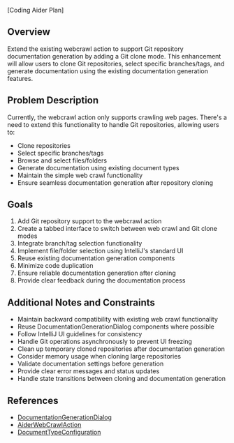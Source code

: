 [Coding Aider Plan]

## Overview
Extend the existing webcrawl action to support Git repository documentation generation by adding a Git clone mode. This enhancement will allow users to clone Git repositories, select specific branches/tags, and generate documentation using the existing documentation generation features.

## Problem Description
Currently, the webcrawl action only supports crawling web pages. There's a need to extend this functionality to handle Git repositories, allowing users to:
- Clone repositories
- Select specific branches/tags
- Browse and select files/folders
- Generate documentation using existing document types
- Maintain the simple web crawl functionality
- Ensure seamless documentation generation after repository cloning

## Goals
1. Add Git repository support to the webcrawl action
2. Create a tabbed interface to switch between web crawl and Git clone modes
3. Integrate branch/tag selection functionality
4. Implement file/folder selection using IntelliJ's standard UI
5. Reuse existing documentation generation components
6. Minimize code duplication
7. Ensure reliable documentation generation after cloning
8. Provide clear feedback during the documentation process

## Additional Notes and Constraints
- Maintain backward compatibility with existing web crawl functionality
- Reuse DocumentationGenerationDialog components where possible
- Follow IntelliJ UI guidelines for consistency
- Handle Git operations asynchronously to prevent UI freezing
- Clean up temporary cloned repositories after documentation generation
- Consider memory usage when cloning large repositories
- Validate documentation settings before generation
- Provide clear error messages and status updates
- Handle state transitions between cloning and documentation generation

## References
- [DocumentationGenerationDialog](../src/main/kotlin/de/andrena/codingaider/features/documentation/dialogs/DocumentationGenerationDialog.kt)
- [AiderWebCrawlAction](../src/main/kotlin/de/andrena/codingaider/actions/aider/AiderWebCrawlAction.kt)
- [DocumentTypeConfiguration](../src/main/kotlin/de/andrena/codingaider/features/documentation/DocumentTypeConfiguration.kt)
